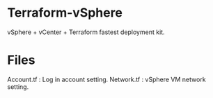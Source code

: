 # Terraform-vSphere
vSphere + vCenter + Terraform  fastest deployment kit.

# Files

Account.tf : Log in account setting.
Network.tf : vSphere VM network setting.
